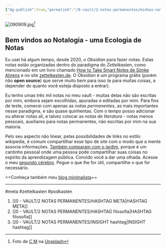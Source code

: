 ```yaml
---
{"dg-publish":true,"permalink":"/0-vault/2-notas-permanentes/minhas-notas-disponiveis-em-um-site-novo/","tags":["meta","zettelkasten","podkasten","gardenEntry","gardenEntry"],"dgHomeLink":true,"dgShowLocalGraph":true,"dgShowFileTree":true,"dgEnableSearch":true}
---
```


![090909.jpg](https://mataroa.blog/images/9a181eea.jpeg)[^1]

## Bem vindos ao Notalogia - uma Ecologia de Notas

Eu usei há algum tempo, desde 2020, o *Obsidian* para fazer notas. Estas notas estão organizadas dentro do paradigma do *Zettelkasten*, como mencionado em um livro chamado [How to Take Smart Notes de Sönke Ahrens](https://www.amazon.com.br/How-Take-Smart-Notes-Technique/dp/3982438802) e no site [zettelkesten.de](https://zettelkasten.de/). O *Obsidian* é um programa grátis (porém não **open source**) que serve muito bem para isso (e para muitas coisas, a depender do quanto você esteja disposto a entrar).

Eu tenho umas três mil notas no meu vault -  muitas delas não são escritas por mim, embora sejam escolhidas, apuradas e editadas por mim. Para fins de teste, comecei com apenas as *notas permanentes*, as mais importantes nesse paradigma, e são quase quinhentas. Com o tempo posso adicionar ou alterar notas ali, e talvez colocar as *notas de literatura* - notas menos pessoais, auxiliares para notas permanentes, não escritas por mim na sua maioria.

Pelo seu aspecto não linear, pelas possibilidades de links no estilo wikipedia, é comum compartilhar esse tipo de site com o modo que a mente associa informações. [Também comparam com o jardim](https://notes.andymatuschak.org/About_these_notes), porque é um cantinho pessoal onde uma pessoa pode compartilhar suas coisas no espírito da aprendizagem pública. Convido você a dar uma olhada. Acesse o meu [segundo cérebro](https://www.youtube.com/watch?v=M49dw8KZGmA). Pegue o que lhe for útil, compartilhe o que for necessário. 

==Conheça também meu [blog minimalista](https://blog.walker.eco.br/)==

---

#meta #zettelkasten #podkasten

1. [[0 - VAULT/2 NOTAS PERMANENTES/HASHTAG META\|HASHTAG META]]
2. [[0 - VAULT/2 NOTAS PERMANENTES/HASHTAG filosofia\|HASHTAG filosofia]]
3. [[0 - VAULT/2 NOTAS PERMANENTES/INSIGHT hashtag\|INSIGHT hashtag]]



[^1]: Foto de <a href="https://unsplash.com/pt-br/@ubahnverleih?utm_content=creditCopyText&utm_medium=referral&utm_source=unsplash">C M</a> na <a href="https://unsplash.com/pt-br/fotografias/livros-nas-prateleiras-no-quarto-X_j3b4rqnlk?utm_content=creditCopyText&utm_medium=referral&utm_source=unsplash">Unsplash</a>